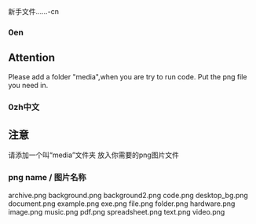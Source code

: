 新手文件……-cn
### 0en
## Attention
Please add a folder "media",when you are try to run code.
Put the png file you need in.

### 0zh中文
## 注意
请添加一个叫“media”文件夹
放入你需要的png图片文件

### png name / 图片名称
archive.png background.png background2.png code.png desktop_bg.png document.png example.png exe.png file.png folder.png hardware.png image.png music.png pdf.png spreadsheet.png text.png video.png
